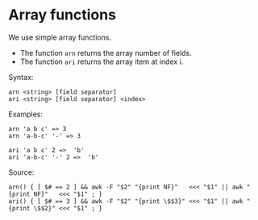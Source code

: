 # Array functions

We use simple array functions.

  * The function `arn` returns the array number of fields.
  * The function `ari` returns the array item at index i.

Syntax:

    arn <string> [field separator]
    ari <string> [field separator] <index>

Examples:

    arn 'a b c' => 3
    arn 'a-b-c' '-' => 3

    ari 'a b c' 2 =>  'b'
    ari 'a-b-c' '-' 2 =>  'b'
    
Source:

    arn() { [ $# == 2 ] && awk -F "$2" "{print NF}"   <<< "$1" || awk "{print NF}"   <<< "$1" ; }
    ari() { [ $# == 3 ] && awk -F "$2" "{print \$$3}" <<< "$1" || awk "{print \$$2}" <<< "$1" ; }





    
    